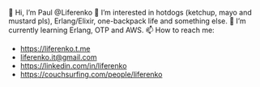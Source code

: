 👋 Hi, I’m Paul @Liferenko
👀 I’m interested in hotdogs (ketchup, mayo and mustard pls), Erlang/Elixir, one-backpack life and something else. 
🌱 I’m currently learning Erlang, OTP and AWS.
📫 How to reach me: 
- https://liferenko.t.me
- liferenko.it@gmail.com
- https://linkedin.com/in/liferenko
- https://couchsurfing.com/people/liferenko
